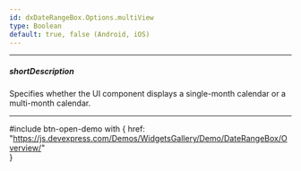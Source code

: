 ```yaml
---
id: dxDateRangeBox.Options.multiView
type: Boolean
default: true, false (Android, iOS)
---
```

---
##### shortDescription
Specifies whether the UI component displays a single-month calendar or a multi-month calendar.

---

#include btn-open-demo with {
    href: "https://js.devexpress.com/Demos/WidgetsGallery/Demo/DateRangeBox/Overview/"        
}
